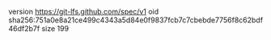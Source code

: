 version https://git-lfs.github.com/spec/v1
oid sha256:751a0e8a21ce499c4343a5d84e0f9837fcb7c7cbebde7756f8c62bdf46df2b7f
size 199

